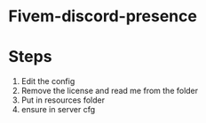 # Fivem-discord-presence

# Steps

1. Edit the config
2. Remove the license and read me from the folder
3. Put in resources folder
4. ensure in server cfg
